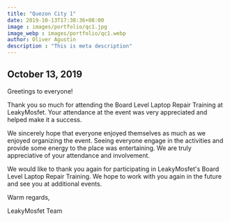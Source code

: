 ```yaml
---
title: "Quezon City 1"
date: 2019-10-13T17:38:36+08:00
image : images/portfolio/qc1.jpg
image_webp : images/portfolio/qc1.webp
author: Oliver Agustin
description : "This is meta description"
---
```


## October 13, 2019
Greetings to everyone!

Thank you so much for attending the Board Level Laptop Repair Training at LeakyMosfet. Your attendance at the event was very appreciated and helped make it a success.

We sincerely hope that everyone enjoyed themselves as much as we enjoyed organizing the event. Seeing everyone engage in the activities and provide some energy to the place was entertaining. We are truly appreciative of your attendance and involvement.

We would like to thank you again for participating in LeakyMosfet's Board Level Laptop Repair Training. We hope to work with you again in the future and see you at additional events.

Warm regards,

LeakyMosfet Team